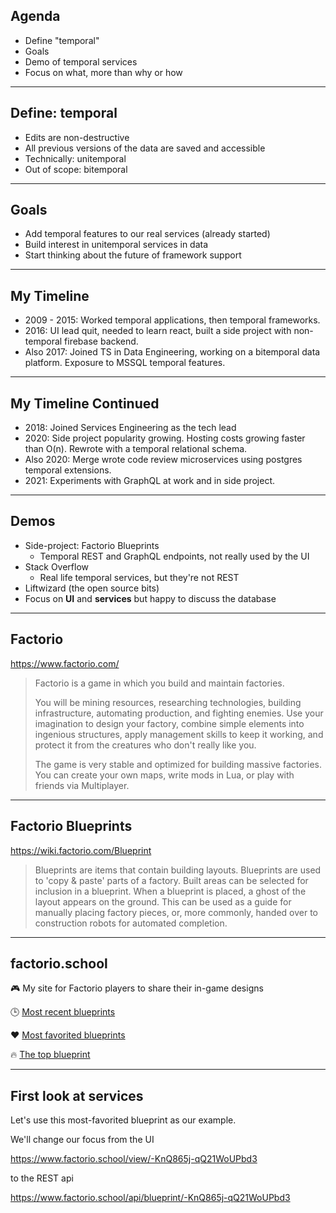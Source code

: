 ## Agenda
* Define "temporal"
* Goals
* Demo of temporal services
* Focus on what, more than why or how
---

## Define: temporal
* Edits are non-destructive
* All previous versions of the data are saved and accessible
* Technically: unitemporal
* Out of scope: bitemporal
---

## Goals
* Add temporal features to our real services (already started)
* Build interest in unitemporal services in data
* Start thinking about the future of framework support
---

## My Timeline
* 2009 - 2015: Worked temporal applications, then temporal frameworks.
* 2016: UI lead quit, needed to learn react, built a side project with non-temporal firebase backend.
* Also 2017: Joined TS in Data Engineering, working on a bitemporal data platform. Exposure to MSSQL temporal features.
---

## My Timeline Continued
* 2018: Joined Services Engineering as the tech lead
* 2020: Side project popularity growing. Hosting costs growing faster than O(n). Rewrote with a temporal relational schema.
* Also 2020: Merge wrote code review microservices using postgres temporal extensions.
* 2021: Experiments with GraphQL at work and in side project.
---

## Demos
* Side-project: Factorio Blueprints
  * Temporal REST and GraphQL endpoints, not really used by the UI
* Stack Overflow
  * Real life temporal services, but they're not REST
* Liftwizard (the open source bits)
* Focus on **UI** and **services** but happy to discuss the database
---

## Factorio

https://www.factorio.com/

> Factorio is a game in which you build and maintain factories.
>
> You will be mining resources, researching technologies, building infrastructure, automating production, and fighting enemies. Use your imagination to design your factory, combine simple elements into ingenious structures, apply management skills to keep it working, and protect it from the creatures who don't really like you.
>
> The game is very stable and optimized for building massive factories. You can create your own maps, write mods in Lua, or play with friends via Multiplayer.
---

## Factorio Blueprints

https://wiki.factorio.com/Blueprint
> Blueprints are items that contain building layouts. Blueprints are used to 'copy & paste' parts of a factory. Built areas can be selected for inclusion in a blueprint. When a blueprint is placed, a ghost of the layout appears on the ground. This can be used as a guide for manually placing factory pieces, or, more commonly, handed over to construction robots for automated completion.
---

## factorio.school

🎮 My site for Factorio players to share their in-game designs

🕒 [Most recent blueprints](https://www.factorio.school/)

❤️ [Most favorited blueprints](https://www.factorio.school/top)

🔥 [The top blueprint](https://www.factorio.school/view/-KnQ865j-qQ21WoUPbd3)

---

## First look at services

Let's use this most-favorited blueprint as our example.

We'll change our focus from the UI 

https://www.factorio.school/view/-KnQ865j-qQ21WoUPbd3

to the REST api

https://www.factorio.school/api/blueprint/-KnQ865j-qQ21WoUPbd3

